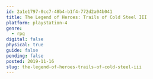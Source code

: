 ```yaml
---
id: 2a1e1797-0cc7-48b4-b1f4-772d2a04b041
title: The Legend of Heroes: Trails of Cold Steel III
platform: playstation-4
genre:
  - rpg
digital: false
physical: true
guide: false
pending: false
posted: 2019-11-16
slug: the-legend-of-heroes-trails-of-cold-steel-iii
---
```

